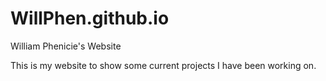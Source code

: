 # WillPhen.github.io
William Phenicie's Website

This is my website to show some current projects I have been working on.
